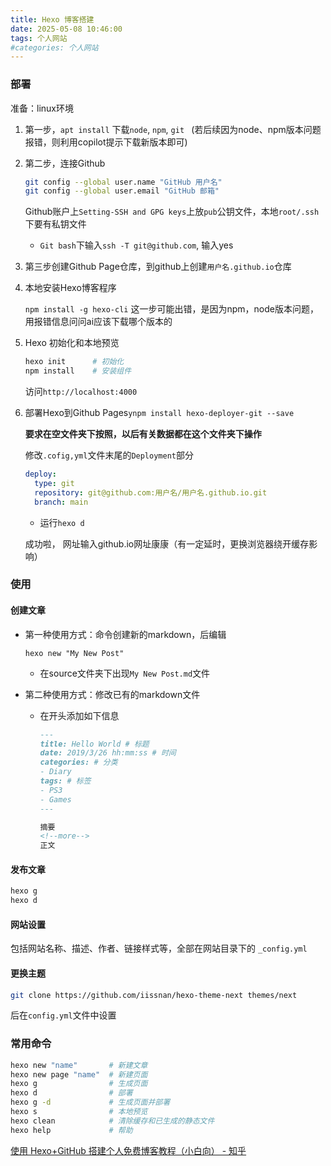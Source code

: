```yaml
---
title: Hexo 博客搭建
date: 2025-05-08 10:46:00
tags: 个人网站
#categories: 个人网站
---
```


### 部署

准备：linux环境

1. 第一步，`apt install` 下载`node`, `npm`, `git ` (若后续因为node、npm版本问题报错，则利用copilot提示下载新版本即可)

2. 第二步，连接Github

   ```bash
   git config --global user.name "GitHub 用户名"
   git config --global user.email "GitHub 邮箱"
   ```

   Github账户上`Setting-SSH and GPG keys`上放`pub`公钥文件，本地`root/.ssh`下要有私钥文件

   - `Git bash`下输入`ssh -T git@github.com`, 输入yes

3. 第三步创建Github Page仓库，到github上创建`用户名.github.io`仓库

4. 本地安装Hexo博客程序

   `npm install -g hexo-cli` 这一步可能出错，是因为npm，node版本问题，用报错信息问问ai应该下载哪个版本的

5. Hexo 初始化和本地预览

   ```bash
   hexo init      # 初始化
   npm install    # 安装组件
   ```

   访问`http://localhost:4000`

6. 部署Hexo到Github Pages`ynpm install hexo-deployer-git --save`

   **要求在空文件夹下按照，以后有关数据都在这个文件夹下操作**

   修改`.cofig,yml`文件末尾的`Deployment`部分

   ```yaml
   deploy:
     type: git
     repository: git@github.com:用户名/用户名.github.io.git
     branch: main
   ```

   - 运行`hexo d`  

   成功啦， 网址输入github.io网址康康（有一定延时，更换浏览器绕开缓存影响）

### 使用

#### 创建文章

- 第一种使用方式：命令创建新的markdown，后编辑

  ```
  hexo new "My New Post"
  ```

  - 在source文件夹下出现`My New Post.md`文件

- 第二种使用方式：修改已有的markdown文件

  - 在开头添加如下信息

    ```markdown
    ---
    title: Hello World # 标题
    date: 2019/3/26 hh:mm:ss # 时间
    categories: # 分类
    - Diary
    tags: # 标签
    - PS3
    - Games
    ---
    
    摘要
    <!--more-->
    正文
    ```

#### 发布文章

```bash
hexo g
hexo d
```

#### 网站设置

包括网站名称、描述、作者、链接样式等，全部在网站目录下的 `_config.yml`

#### 更换主题

```bash
git clone https://github.com/iissnan/hexo-theme-next themes/next
```

后在`config.yml`文件中设置

### 常用命令

```bash
hexo new "name"       # 新建文章
hexo new page "name"  # 新建页面
hexo g                # 生成页面
hexo d                # 部署
hexo g -d             # 生成页面并部署
hexo s                # 本地预览
hexo clean            # 清除缓存和已生成的静态文件
hexo help             # 帮助
```





[使用 Hexo+GitHub 搭建个人免费博客教程（小白向） - 知乎](https://zhuanlan.zhihu.com/p/60578464)







